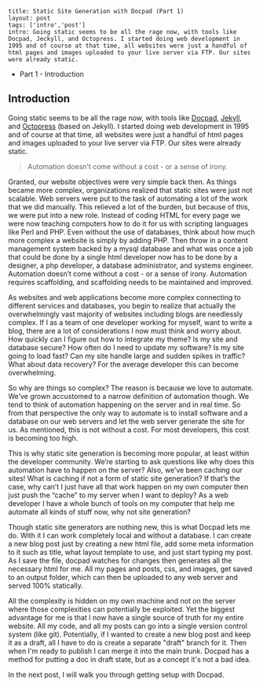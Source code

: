 ```
title: Static Site Generation with Docpad (Part 1)
layout: post
tags: ['intro','post']
intro: Going static seems to be all the rage now, with tools like Docpad, Jeckyll, and Octopress. I started doing web development in 1995 and of course at that time, all websites were just a handful of html pages and images uploaded to your live server via FTP. Our sites were already static.
```

<div class="pure-menu pure-menu-open pure-menu-horizontal">
    <ul>
        <li class="pure-menu-selected">Part 1 - Introduction</li>
<!--         <li><a href="/posts/going-static-2">Part 2 - Getting Started</a></li>
 -->    </ul>
</div>

Introduction
-------------

Going static seems to be all the rage now, with tools like [Docpad](http://docpad.org/), [Jekyll](http://jekyllrb.com/), and [Octopress](http://octopress.org/) (based on Jekyll). I started doing web development in 1995 and of course at that time, all websites were just a handful of html pages and images uploaded to your live server via FTP. Our sites were already static.

<blockquote class="content-quote">
	Automation doesn’t come without a cost - or a sense of irony.
</blockquote>

Granted, our website objectives were very simple back then. As things became more complex, organizations realized that static sites were just not scalable. Web servers were put to the task of automating a lot of the work that we did manually. This relieved a lot of the burden, but because of this, we were put into a new role. Instead of coding HTML for every page we were now teaching computers how to do it for us with scripting languages like Perl and PHP. Even without the use of databases, think about how much more complex a website is simply by adding PHP. Then throw in a content management system backed by a mysql database and what was once a job that could be done by a single html developer now has to be done by a designer, a php developer, a database administrator, and systems engineer. Automation doesn’t come without a cost - or a sense of irony. Automation requires scaffolding, and scaffolding needs to be maintained and improved. 

As websites and web applications become more complex connecting to different services and databases, you begin to realize that actually the overwhelmingly vast majority of websites including blogs are needlessly complex. If I as a team of one developer working for myself, want to write a blog, there are a lot of considerations I now must think and worry about. How quickly can I figure out how to integrate my theme? Is my site and database secure? How often do I need to update my software? Is my site going to load fast? Can my site handle large and sudden spikes in traffic? What about data recovery? For the average developer this can become overwhelming.

So why are things so complex? The reason is because we love to automate. We’ve grown accustomed to a narrow definition of automation though. We tend to think of automation happening on the server and in real time. So from that perspective the only way to automate is to install software and a database on our web servers and let the web server generate the site for us. As mentioned, this is not without a cost. For most developers, this cost is becoming too high.

This is why static site generation is becoming more popular, at least within the developer community. We’re starting to ask questions like why does this automation have to happen on the server? Also, we’ve been caching our sites! What is caching if not a form of static site generation? If that’s the case, why can’t I just have all that work happen on my own computer then just push the “cache” to my server when I want to deploy? As a web developer I have a whole bunch of tools on my computer that help me automate all kinds of stuff now, why not site generation?

Though static site generators are nothing new, this is what Docpad lets me do. With it I can work completely local and without a database. I can create a new blog post just by creating a new html file, add some meta information to it such as title, what layout template to use, and just start typing my post. As I save the file, docpad watches for changes then generates all the necessary html for me. All my pages and posts, css, and images, get saved to an output folder, which can then be uploaded to any web server and served 100% statically.

All the complexity is hidden on my own machine and not on the server where those complexities can potentially be exploited. Yet the biggest advantage for me is that I now have a single source of truth for my entire website. All my code, and all my posts can go into a single version control system (like git). Potentially, if I wanted to create a new blog post and keep it as a draft, all I have to do is create a separate "draft" branch for it. Then when I'm ready to publish I can merge it into the main trunk. Docpad has a method for putting a doc in draft state, but as a concept it's not a bad idea.

In the next post, I will walk you through getting setup with Docpad.